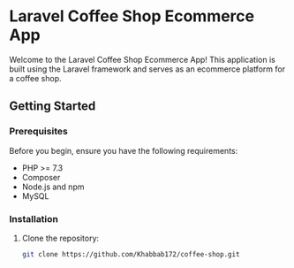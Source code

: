 # Laravel Coffee Shop Ecommerce App

Welcome to the Laravel Coffee Shop Ecommerce App! This application is built using the Laravel framework and serves as an ecommerce platform for a coffee shop.

## Getting Started

### Prerequisites

Before you begin, ensure you have the following requirements:

- PHP >= 7.3
- Composer
- Node.js and npm
- MySQL

### Installation

1. Clone the repository:

   ```bash
   git clone https://github.com/Khabbab172/coffee-shop.git

